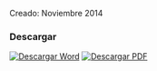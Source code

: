 
Creado: Noviembre 2014

### Descargar

<a href="#"><img src="../imagenes/icono-word.png" alt="Descargar Word"></a> <a href="reglamento-municipal-uso-lenguaje-no-sexista.pdf"><img src="../imagenes/icono-pdf.png" alt="Descargar PDF"></a>
